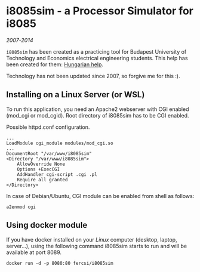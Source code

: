 # i8085sim - a Processor Simulator for i8085

_2007-2014_

`i8085sim` has been created as a practicing tool for Budapest University of Technology and Economics
electrical engineering students.  This help has been created for them: [Hungarian help](README-hu).

Technology has not been updated since 2007, so forgive me for this :).

## Installing on a Linux Server (or WSL)

To run this application, you need an Apache2 webserver with CGI enabled (mod\_cgi or mod\_cgid).
Root directory of i8085sim has to be CGI enabled.

Possible httpd.conf configuration.

    ...
    LoadModule cgi_module modules/mod_cgi.so
    ...
    DocumentRoot "/var/www/i8085sim"
    <Directory "/var/www/i8085sim">
        AllowOverride None
        Options +ExecCGI
        AddHandler cgi-script .cgi .pl
        Require all granted
    </Directory>

In case of Debian/Ubuntu, CGI module can be enabled from shell as follows:

    a2enmod cgi

## Using docker module

If you have docker installed on your _Linux_ computer (desktop, laptop, server...), using the
following command i8085sim starts to run and will be available at port 8089.

    docker run -d -p 8080:80 fercsi/i8085sim
